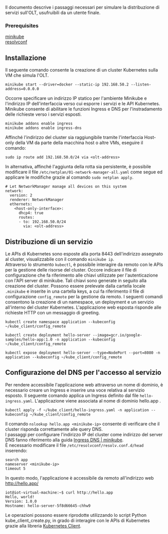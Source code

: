 Il documento descrive i passaggi necessari per simulare la distribuzione di servizi sull'OLT, usufruibili da un utente finale.

### Prerequisites
[minikube](https://minikube.sigs.k8s.io/docs/start/) \
[resolvconf](https://manpages.ubuntu.com/manpages/jammy/man8/resolvconf.8.html)

## Installazione
Il seguente comando consente la creazione di un cluster Kubernetes sulla VM che simula l'OLT.
```
minikube start --driver=docker --static-ip 192.168.50.2 --listen-address=0.0.0.0
```
Occorre specificare un indirizzo IP statico per l'ambiente Minikube e l'indirizzo IP dell'interfaccia verso cui esporre i servizi e le API Kubernetes.
Minikube consente di abilitare le funzioni Ingress e DNS per l'instradamento delle richieste verso i servizi esposti.
```
minikube addons enable ingress
minikube addons enable ingress-dns
```
Affinché l'indirizzo del cluster sia raggiungibile tramite l'interfaccia Host-only della VM da parte della macchina host o altre VMs, eseguire il comando:
```
sudo ip route add 192.168.50.0/24 via <olt-address>
```
In alternativa, affinché l'aggiunta della rotta sia persistente, è possibile modificare il file `/etc/netplan/01-network-manager-all.yaml` come segue ed applicare le modifiche grazie al comando `sudo netplan apply`. 
```
# Let NetworkManager manage all devices on this system
network:
  version: 2
  renderer: NetworkManager
  ethernets:
    <host-only-interface>:
      dhcp4: true
      routes:
      - to: 192.168.50.0/24
        via: <olt-address>
```
## Distribuzione di un servizio
Le APIs di Kubernetes sono esposte alla porta 8443 dell'indirizzo assegnato al cluster, visualizzabile con il comando `minikube ip`. \
Attraverso lo strumento `kubectl`, è possibile interagire da remoto con le APIs per la gestione delle risorse del cluster.
Occore indicare il file di configurazione che fa riferimento alle chiavi utilizzate per l'autenticazione con l'API server di minikube. Tali chiavi sono generate in seguito alla creazione del cluster. Possono essere prelevate dalla cartella locale `.minikube` e inserite in una cartella keys, a cui fa riferimento il file di configurazione `config_remote` per la gestione da remoto.
I seguenti comandi consentono la creazione di un namespace, un deployment e un servizio all'interno del cluster Kubernetes. L'applicazione web esposta risponde alle richieste HTTP con un messaggio di greeting.

```
kubectl create namespace application --kubeconfig ~/kube_client/config_remote
```
```
kubectl create deployment hello-server --image=gcr.io/google-samples/hello-app:1.0 -n application --kubeconfig ~/kube_client/config_remote
```
```
kubectl expose deployment hello-server --type=NodePort --port=8080 -n application --kubeconfig ~/kube_client/config_remote
```

## Configurazione del DNS per l'accesso al servizio
Per rendere accessibile l'applicazione web attraverso un nome di dominio, è necessario creare un Ingress e inserire una voce relativa al servizio esposto. Il seguente comando applica un Ingress definito dal file `hello-ingress.yaml`. L'applicazione viene associata al nome di dominio hello.app .
```
kubectl apply -f ~/kube_client/hello-ingress.yaml -n application --kubeconfig ~/kube_client/config_remote
```
Il comando `nslookup hello.app <minikube-ip>` consente di verificare che il cluster risponda correttamente alle query DNS. \
I passaggi per configurare l'indirizzo IP del cluster come indirizzo del server DNS fanno riferimento alla guida [Ingress DNS | minikube](https://minikube.sigs.k8s.io/docs/handbook/addons/ingress-dns/). \
È necessario modificare il file `/etc/resolvconf/resolv.conf.d/head` inserendo:
```
search app
nameserver <minikube-ip>
timeout 5
```
In questo modo, l'applicazione è accessibile da remoto all'indirizzo web http://hello.app/
```
iot@iot-virtual-machine:~$ curl http://hello.app
Hello, world!
Version: 1.0.0
Hostname: hello-server-5f8d66645-chhw9
```
Le operazioni possono essere riprodotte utilizzando lo script Python kube_client_create.py, in grado di interagire con le APIs di Kubernetes grazie alla libreria [Kubernetes Client](https://github.com/kubernetes-client/python).

